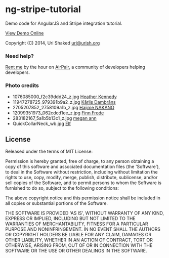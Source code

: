 ng-stripe-tutorial
==================

Demo code for AngularJS and Stripe integration tutorial.

[View Demo Online](http://urish.github.io/ng-stripe-tutorial/)

Copyright (C) 2014, Uri Shaked <uri@urish.org>

### Need help?

[Rent me](http://airpair.me/urish?utm_source=expert&utm_medium=readme&utm_term=ng-stripe-tutorial&utm_content=github-readme&utm_campaign=airpairme) by the hour on [AirPair](http://www.airpair.com/book/urish), a community of developers helping developers.


### Photo credits

* 1076085000_f2c39ddd24_z.jpg [Heather Kennedy](https://www.flickr.com/photos/moria/1076085000/)
* 11947278725_979391b9a2_z.jpg [Kārlis Dambrāns](https://www.flickr.com/photos/janitors/11947278725/)
* 2705207852_2758109a1b_z.jpg [Hajime NAKANO](https://www.flickr.com/photos/jetalone/2705207852/)
* 12099351973_062cdcd1ee_z.jpg [Finn Frode](https://www.flickr.com/photos/finnfrode/12099351973)
* 283182167_5a1b5b13c1_z.jpg [megan ann](https://www.flickr.com/photos/chainsawpanda/283182167/)
* QuickCollarNeck_wb.jpg [Elf](https://en.wikipedia.org/wiki/User:Elf)

License
----

Released under the terms of MIT License:

Permission is hereby granted, free of charge, to any person obtaining
a copy of this software and associated documentation files (the
'Software'), to deal in the Software without restriction, including
without limitation the rights to use, copy, modify, merge, publish,
distribute, sublicense, and/or sell copies of the Software, and to
permit persons to whom the Software is furnished to do so, subject to
the following conditions:

The above copyright notice and this permission notice shall be
included in all copies or substantial portions of the Software.

THE SOFTWARE IS PROVIDED 'AS IS', WITHOUT WARRANTY OF ANY KIND,
EXPRESS OR IMPLIED, INCLUDING BUT NOT LIMITED TO THE WARRANTIES OF
MERCHANTABILITY, FITNESS FOR A PARTICULAR PURPOSE AND NONINFRINGEMENT.
IN NO EVENT SHALL THE AUTHORS OR COPYRIGHT HOLDERS BE LIABLE FOR ANY
CLAIM, DAMAGES OR OTHER LIABILITY, WHETHER IN AN ACTION OF CONTRACT,
TORT OR OTHERWISE, ARISING FROM, OUT OF OR IN CONNECTION WITH THE
SOFTWARE OR THE USE OR OTHER DEALINGS IN THE SOFTWARE.
